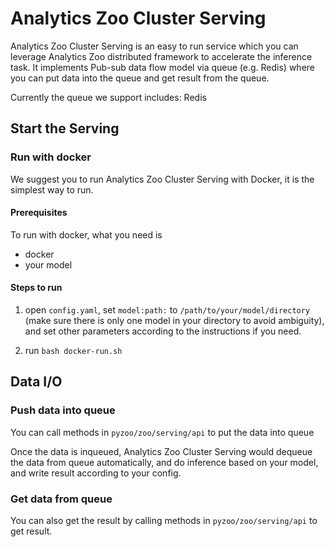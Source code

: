 # Analytics Zoo Cluster Serving

Analytics Zoo Cluster Serving is an easy to run service which you can leverage Analytics Zoo distributed framework to accelerate the inference task. It implements Pub-sub data flow model via queue (e.g. Redis) where you can put data into the queue and get result from the queue.

Currently the queue we support includes: Redis

## Start the Serving
### Run with docker

We suggest you to run Analytics Zoo Cluster Serving with Docker, it is the simplest way to run.
#### Prerequisites
To run with docker, what you need is

* docker
* your model

#### Steps to run
1) open `config.yaml`, set `model:path:` to `/path/to/your/model/directory` (make sure there is only one model in your directory to avoid ambiguity), and set other parameters according to the instructions if you need.

2) run `bash docker-run.sh`

## Data I/O

### Push data into queue
You can call methods in `pyzoo/zoo/serving/api` to put the data into queue

Once the data is inqueued, Analytics Zoo Cluster Serving would dequeue the data from queue automatically, and do inference based on your model, and write result according to your config.

### Get data from queue
You can also get the result by calling methods in `pyzoo/zoo/serving/api` to get result.
